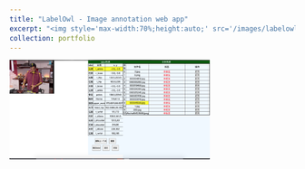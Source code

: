 ```yaml
---
title: "LabelOwl - Image annotation web app"
excerpt: "<img style='max-width:70%;height:auto;' src='/images/labelowl.png'><br/><img style='max-width:60%;height:auto;' src='/images/labelowl2.png'>"
collection: portfolio
---
```

<img style='max-width:70%;height:auto;' src='/images/labelowl.png'>